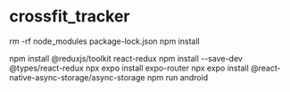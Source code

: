 # crossfit_tracker

rm -rf node_modules package-lock.json
npm install



npm install @reduxjs/toolkit react-redux
npm install --save-dev @types/react-redux
npx expo install expo-router
npx expo install @react-native-async-storage/async-storage
npm run android
